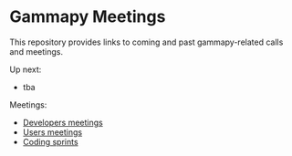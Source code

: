 # Gammapy Meetings

This repository provides links to coming and past gammapy-related calls and meetings.

Up next:
* tba

Meetings:

* [Developers meetings](dev-meetings/README.md)
* [Users meetings](user-meetings/README.md)
* [Coding sprints](coding-sprints/README.md)

